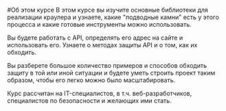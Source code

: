 #Об этом курсе
В этом курсе вы изучите основные библиотеки для реализации краулера и узнаете, какие "подводные камни" есть у этого процесса и какие готовые инструменты можно использовать. 

Вы будете работать с API, определять его адрес на сайте и  использовать его. Узнаете о методах защиты API и о том, как их обходить. 

Вы разберете большое количество примеров и способов обходить защиту в той или иной ситуации и будете уметь строить проект таким образом, чтобы его легко можно было масштабировать.

Курс рассчитан на IT-специалистов, в т.ч. веб-разработчиков, специалистов по безопасности и желающих ими стать.